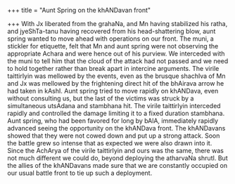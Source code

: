 +++
title = "Aunt Spring on the khANDavan front"

+++
With Jx liberated from the grahaNa, and Mn having stabilized his ratha,
and jyeShTa-tanu having recovered from his head-shattering blow, aunt
spring wanted to move ahead with operations on our front. The muni, a
stickler for etiquette, felt that Mn and aunt spring were not observing
the appropriate Achara and were hence out of his purview. We interceded
with the muni to tell him that the cloud of the attack had not passed
and we need to hold together rather than break apart in intercine
arguments. The virile taittirIyin was mellowed by the events, even as
the brusque shachIva of Mn and Jx was mellowed by the frightening direct
hit of the bhAirava arrow he had taken in kAshI. Aunt spring tried to
move rapidly on khANDava, even without consulting us, but the last of
the victims was struck by a simultaneous utsAdana and stambhana hit. The
virile taittirIyin interceded rapidly and controlled the damage limiting
it to a fixed duration stambhana. Aunt spring, who had been favored for
long by bAlA, immediately rapidly advanced seeing the opportunity on the
khANDava front. The khANDavans showed that they were not cowed down and
put up a strong attack. Soon the battle grew so intense that as expected
we were also drawn into it. Since the AchArya of the virile taittirIyin
and ours was the same, there was not much different we could do, beyond
deploying the atharvaNa shrutI. But the allies of the khANDavans made
sure that we are constantly occupied on our usual battle front to tie up
such a deployment.
